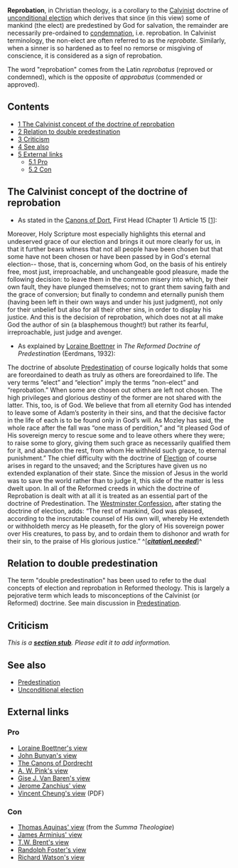 **Reprobation**, in Christian theology, is a corollary to the
[Calvinist](Calvinism "Calvinism") doctrine of
[unconditional election](Unconditional_election "Unconditional election")
which derives that since (in this view) some of mankind (the elect)
are predestined by God for salvation, the remainder are necessarily
pre-ordained to [condemnation](Hell "Hell"), i.e. reprobation. In
Calvinist terminology, the non-elect are often referred to as the
*reprobate*. Similarly, when a sinner is so hardened as to feel no
remorse or misgiving of conscience, it is considered as a sign of
reprobation.

The word "reprobation" comes from the Latin *reprobatus* (reproved
or condemned), which is the opposite of *approbatus* (commended or
approved).

## Contents

-   [1 The Calvinist concept of the doctrine of reprobation](#The_Calvinist_concept_of_the_doctrine_of_reprobation)
-   [2 Relation to double predestination](#Relation_to_double_predestination)
-   [3 Criticism](#Criticism)
-   [4 See also](#See_also)
-   [5 External links](#External_links)
    -   [5.1 Pro](#Pro)
    -   [5.2 Con](#Con)


## The Calvinist concept of the doctrine of reprobation

-   As stated in the
    [Canons of Dort](Canons_of_Dort "Canons of Dort"), First Head
    (Chapter 1) Article 15 [[1]](http://www.creeds.net/dordt/mp1.htm):

Moreover, Holy Scripture most especially highlights this eternal
and undeserved grace of our election and brings it out more clearly
for us, in that it further bears witness that not all people have
been chosen but that some have not been chosen or have been passed
by in God's eternal election-- those, that is, concerning whom God,
on the basis of his entirely free, most just, irreproachable, and
unchangeable good pleasure, made the following decision: to leave
them in the common misery into which, by their own fault, they have
plunged themselves; not to grant them saving faith and the grace of
conversion; but finally to condemn and eternally punish them
(having been left in their own ways and under his just judgment),
not only for their unbelief but also for all their other sins, in
order to display his justice. And this is the decision of
reprobation, which does not at all make God the author of sin (a
blasphemous thought!) but rather its fearful, irreproachable, just
judge and avenger.
-   As explained by
    [Loraine Boettner](Loraine_Boettner "Loraine Boettner") in
    *The Reformed Doctrine of Predestination* (Eerdmans, 1932):

The doctrine of absolute
[Predestination](Predestination "Predestination") of course
logically holds that some are foreordained to death as truly as
others are foreordained to life. The very terms “elect” and
“election” imply the terms “non-elect” and “reprobation.” When some
are chosen out others are left not chosen. The high privileges and
glorious destiny of the former are not shared with the latter.
This, too, is of God. We believe that from all eternity God has
intended to leave some of Adam’s posterity in their sins, and that
the decisive factor in the life of each is to be found only in
God’s will. As Mozley has said, the whole race after the fall was
“one mass of perdition,” and “it pleased God of His sovereign mercy
to rescue some and to leave others where they were; to raise some
to glory, giving them such grace as necessarily qualified them for
it, and abandon the rest, from whom He withheld such grace, to
eternal punishment.”
The chief difficulty with the doctrine of
[Election](Unconditional_election "Unconditional election") of
course arises in regard to the unsaved; and the Scriptures have
given us no extended explanation of their state. Since the mission
of Jesus in the world was to save the world rather than to judge
it, this side of the matter is less dwelt upon.
In all of the Reformed creeds in which the doctrine of Reprobation
is dealt with at all it is treated as an essential part of the
doctrine of Predestination. The
[Westminster Confession](Westminster_Confession "Westminster Confession"),
after stating the doctrine of election, adds: “The rest of mankind,
God was pleased, according to the inscrutable counsel of His own
will, whereby He extendeth or withholdeth mercy as He pleaseth, for
the glory of His sovereign power over His creatures, to pass by,
and to ordain them to dishonor and wrath for their sin, to the
praise of His glorious justice.”
^[***[citation\ needed](http://www.theopedia.com/Theopedia:Writing_guide#Reference_your_work\ "Theopedia:Writing\ guide")***]^
## Relation to double predestination

The term "double predestination" has been used to refer to the dual
concepts of election and reprobation in Reformed theology. This is
largely a pejorative term which leads to misconceptions of the
Calvinist (or Reformed) doctrine. See main discussion in
[Predestination](Predestination "Predestination").

## Criticism

*This is a **[section stub](http://www.theopedia.com/Category:Theopedia_sectionstubs "Category:Theopedia sectionstubs")**. Please edit it to add information.*
## See also

-   [Predestination](Predestination "Predestination")
-   [Unconditional election](Unconditional_election "Unconditional election")

## External links

### Pro

-   [Loraine Boettner's view](http://www.the-highway.com/election3_Boettner.html)
-   [John Bunyan's view](http://www.reformedreader.org/rbb/bunyan/reprobation/toc.htm)
-   [The Canons of Dordrecht](http://www.creeds.net/dordt/mp1.htm)
-   [A. W. Pink's view](http://www.apuritansmind.com/Arminianism/AWPink%20Reprobation.htm)
-   [Gise J. Van Baren's view](http://www.prca.org/pamphlets/pamphlet_44.html)
-   [Jerome Zanchius' view](http://www.mbrem.com/calvinism/rprobate.htm)
-   [Vincent Cheung's view](http://www.rmiweb.org/books/authorsin.pdf)
    (PDF)

### Con

-   [Thomas Aquinas' view](http://www.catholicprimer.org/summa/FP/FP024.html)
    (from the *Summa Theologiae*)
-   [James Arminius' view](http://www.godrules.net/library/arminius/arminius168.htm)
-   [T.W. Brent's view](http://biblicaltheology.webhostme.com/election_and_reprobation.htm)
-   [Randolph Foster's view](http://www.gospeltruth.net/foster_on_cal/otc_3.htm)
-   [Richard Watson's view](http://www.imarc.cc/apolg/history7.html)



